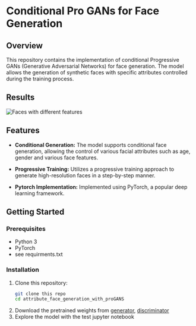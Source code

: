 # Conditional Pro GANs for Face Generation

## Overview

This repository contains the implementation of conditional Progressive GANs (Generative Adversarial Networks) for face generation. The model allows the generation of synthetic faces with specific attributes controlled during the training process.

## Results 

![Faces with different features](https://github.com/HozifaWasfy/attribute_face_generation_with_proGANS/blob/main/imgs/sample_results.png?raw=true)

## Features

- **Conditional Generation:** The model supports conditional face generation, allowing the control of various facial attributes such as age, gender and various face features.

- **Progressive Training:** Utilizes a progressive training approach to generate high-resolution faces in a step-by-step manner.

- **Pytorch Implementation:** Implemented using PyTorch, a popular deep learning framework.

## Getting Started

### Prerequisites

- Python 3
- PyTorch
- see requirments.txt


### Installation

1. Clone this repository:
   ```bash
   git clone this repo
   cd attribute_face_generation_with_proGANS
2. Download the pretrained weights from [generator](https://drive.google.com/file/d/1eR83o8quD2WBF3vHGfPqyLjF9YuDHp4m/view?usp=sharing), [discriminator](https://drive.google.com/file/d/1uuay6YHTibvdkBh7LBiDX064gWKrC5F1/view?usp=sharing)
3. Explore the model with the test jupyter notebook

